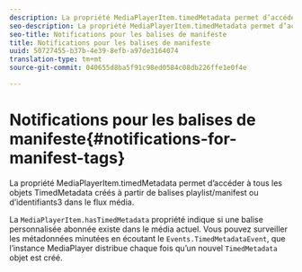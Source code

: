 ```yaml
---
description: La propriété MediaPlayerItem.timedMetadata permet d’accéder à tous les objets TimedMetadata créés à partir de balises playlist/manifest ou d’identifiants3 dans le flux média.
seo-description: La propriété MediaPlayerItem.timedMetadata permet d’accéder à tous les objets TimedMetadata créés à partir de balises playlist/manifest ou d’identifiants3 dans le flux média.
seo-title: Notifications pour les balises de manifeste
title: Notifications pour les balises de manifeste
uuid: 50727455-b37b-4e39-8efb-a97de3164074
translation-type: tm+mt
source-git-commit: 040655d8ba5f91c98ed0584c08db226ffe1e0f4e

---
```



# Notifications pour les balises de manifeste{#notifications-for-manifest-tags}

La propriété MediaPlayerItem.timedMetadata permet d’accéder à tous les objets TimedMetadata créés à partir de balises playlist/manifest ou d’identifiants3 dans le flux média.

<!--<a id="section_9A22F6F1EA1F4F0C9E0C7687D12AA4AA"></a>-->

La `MediaPlayerItem.hasTimedMetadata` propriété indique si une balise personnalisée abonnée existe dans le média actuel. Vous pouvez surveiller les métadonnées minutées en écoutant le `Events.TimedMetadataEvent`, que l’instance MediaPlayer distribue chaque fois qu’un nouvel `TimedMetadata` objet est créé.
